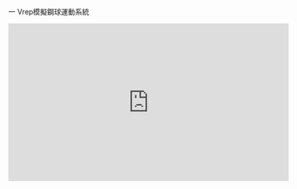一
Vrep模擬鋼球運動系統

<iframe width="560" height="315" src="https://www.youtube.com/embed/WtbVwjA8I_I" frameborder="0" allow="autoplay; encrypted-media" allowfullscreen></iframe>

